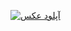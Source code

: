 <a href="https://uupload.ir/" target="_blank"><img src="https://s6.uupload.ir/files/screenshot_(101)_zer2.png" border="0" alt="آپلود عکس" /></a>